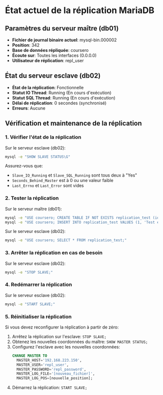 # État actuel de la réplication MariaDB

## Paramètres du serveur maître (db01)

- **Fichier de journal binaire actuel**: mysql-bin.000002
- **Position**: 342
- **Base de données répliquée**: coursero
- **Écoute sur**: Toutes les interfaces (0.0.0.0)
- **Utilisateur de réplication**: repl_user

## État du serveur esclave (db02)

- **État de la réplication**: Fonctionnelle
- **Statut IO Thread**: Running (En cours d'exécution)
- **Statut SQL Thread**: Running (En cours d'exécution)
- **Délai de réplication**: 0 secondes (synchronisé)
- **Erreurs**: Aucune

## Vérification et maintenance de la réplication

### 1. Vérifier l'état de la réplication

Sur le serveur esclave (db02):
```bash
mysql -e "SHOW SLAVE STATUS\G"
```

Assurez-vous que:
- `Slave_IO_Running` et `Slave_SQL_Running` sont tous deux à "Yes"
- `Seconds_Behind_Master` est à 0 ou une valeur faible
- `Last_Errno` et `Last_Error` sont vides

### 2. Tester la réplication

Sur le serveur maître (db01):
```bash
mysql -e "USE coursero; CREATE TABLE IF NOT EXISTS replication_test (id INT, value VARCHAR(255));"
mysql -e "USE coursero; INSERT INTO replication_test VALUES (1, 'Test effectué le $(date)');"
```

Sur le serveur esclave (db02):
```bash
mysql -e "USE coursero; SELECT * FROM replication_test;"
```

### 3. Arrêter la réplication en cas de besoin

Sur le serveur esclave (db02):
```bash
mysql -e "STOP SLAVE;"
```

### 4. Redémarrer la réplication

Sur le serveur esclave (db02):
```bash
mysql -e "START SLAVE;"
```

### 5. Réinitialiser la réplication

Si vous devez reconfigurer la réplication à partir de zéro:
1. Arrêtez la réplication sur l'esclave: `STOP SLAVE;`
2. Obtenez les nouvelles coordonnées du maître: `SHOW MASTER STATUS;`
3. Configurez l'esclave avec les nouvelles coordonnées:
   ```sql
   CHANGE MASTER TO
     MASTER_HOST='192.168.223.150',
     MASTER_USER='repl_user',
     MASTER_PASSWORD='repl_password',
     MASTER_LOG_FILE='[nouveau_fichier]',
     MASTER_LOG_POS=[nouvelle_position];
   ```
4. Démarrez la réplication: `START SLAVE;`

